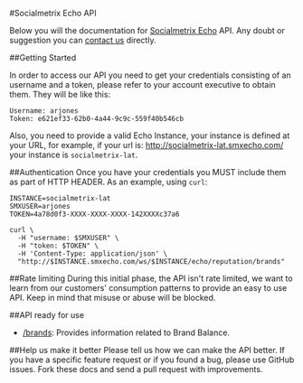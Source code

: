 #Socialmetrix Echo API

Below you will the documentation for [Socialmetrix Echo](http://socialmetrix.com/#products) API.
Any doubt or suggestion you can [contact us](mailto:product@socialmetrix.com) directly.

##Getting Started

In order to access our API you need to get your credentials consisting of an username and a token, please refer to your account executive to obtain them. They will be like this: 

```
Username: arjones
Token: e621ef33-62b0-4a44-9c9c-559f40b546cb
```

Also, you need to provide a valid Echo Instance, your instance is defined at your URL, for example, if your url is: http://socialmetrix-lat.smxecho.com/ your instance is `socialmetrix-lat`.

##Authentication
Once you have your credentials you MUST include them as part of HTTP HEADER.
As an example, using `curl`:

```shell
INSTANCE=socialmetrix-lat
SMXUSER=arjones
TOKEN=4a78d0f3-XXXX-XXXX-XXXX-142XXXXc37a6

curl \
  -H "username: $SMXUSER" \
  -H "token: $TOKEN" \
  -H 'Content-Type: application/json' \
  "http://$INSTANCE.smxecho.com/ws/$INSTANCE/echo/reputation/brands"
```

##Rate limiting
During this initial phase, the API isn't rate limited, we want to learn from our customers' consumption patterns to provide an easy to use API. Keep in mind that misuse or abuse will be blocked.

##API ready for use
* [/brands](sections/brands.md): Provides information related to Brand Balance.


##Help us make it better
Please tell us how we can make the API better. If you have a specific feature request or if you found a bug, please use GitHub issues. Fork these docs and send a pull request with improvements.
